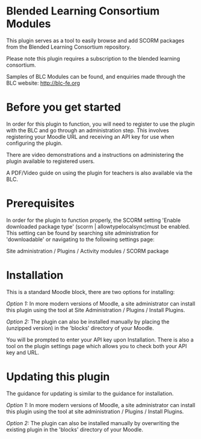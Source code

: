 # Blended Learning Consortium Modules

This plugin serves as a tool to easily browse and add SCORM packages from the Blended Learning Consortium repository.

Please note this plugin requires a subscription to the blended learning consortium. 

Samples of BLC Modules can be found, and enquiries made through the BLC website: 
http://blc-fe.org

# Before you get started

In order for this plugin to function, you will need to register to use the plugin with the BLC and go through an administration step. This involves registering your Moodle URL and receiving an API key for use when configuring the plugin. 

There are video demonstrations and a instructions on administering the plugin available to registered users. 

A PDF/Video guide on using the plugin for teachers is also available via the BLC.

# Prerequisites

In order for the plugin to function properly, the SCORM setting 'Enable downloaded package type' (scorm | allowtypelocalsync)must be enabled. This setting can be found by searching site administration for 'downloadable' or navigating to the following settings page:

Site administration / Plugins / Activity modules / SCORM package

# Installation

This is a standard Moodle block, there are two options for installing:

*Option 1:* In more modern versions of Moodle, a site administrator can install this plugin using the tool at Site Administration / Plugins / Install Plugins.

*Option 2:* The plugin can also be installed manually by placing the (unzipped version) in the 'blocks' directory of your Moodle.

You will be prompted to enter your API key upon Installation. There is also a tool on the plugin settings page which allows you to check both your API key and URL.

# Updating this plugin

The guidance for updating is similar to the guidance for installation. 

*Option 1:* In more modern versions of Moodle, a site administrator can install this plugin using the tool at site administration / Plugins / Install Plugins.

*Option 2:* The plugin can also be installed manually by overwriting the existing plugin in the 'blocks' directory of your Moodle.